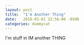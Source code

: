 ```yaml
---
layout: post
title:  "I'm Another Thing"
date:   2016-03-01 22:56:00 -0500
categories: dummycat
---
```

I'm stuff in IM another THING